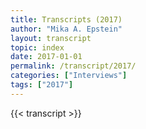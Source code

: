 ```yaml
---
title: Transcripts (2017)
author: "Mika A. Epstein"
layout: transcript
topic: index
date: 2017-01-01
permalink: /transcript/2017/
categories: ["Interviews"]
tags: ["2017"]
---
```


{{< transcript >}}